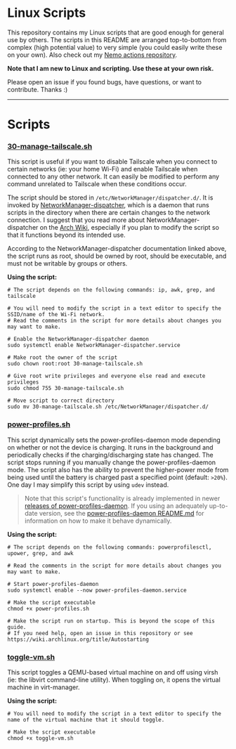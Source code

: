 # Linux Scripts

This repository contains my Linux scripts that are good enough for general use by others. The scripts in this README are arranged top-to-bottom from complex (high potential value) to very simple (you could easily write these on your own). Also check out my [Nemo actions repository](https://github.com/KobeW50/nemo-actions).

**Note that I am new to Linux and scripting. Use these at your own risk.**

Please open an issue if you found bugs, have questions, or want to contribute. Thanks :)
___

# Scripts

### [30-manage-tailscale.sh](/30-manage-tailscale.sh)

This script is useful if you want to disable Tailscale when you connect to certain networks (ie: your home Wi-Fi) and enable Tailscale when connected to any other network. It can easily be modified to perform any command unrelated to Tailscale when these conditions occur.

The script should be stored in `/etc/NetworkManager/dispatcher.d/`. It is invoked by [NetworkManager-dispatcher](https://networkmanager.dev/docs/api/latest/NetworkManager-dispatcher.html), which is a daemon that runs scripts in the directory when there are certain changes to the network connection. I suggest that you read more about NetworkManager-dispatcher on the [Arch Wiki](https://wiki.archlinux.org/title/NetworkManager#Network_services_with_NetworkManager_dispatcher), especially if you plan to modify the script so that it functions beyond its intended use.

According to the NetworkManager-dispatcher documentation linked above, the script runs as root, should be owned by root, should be executable, and must not be writable by groups or others.

**Using the script:**
``` shell
# The script depends on the following commands: ip, awk, grep, and tailscale

# You will need to modify the script in a text editor to specify the SSID/name of the Wi-Fi network.
# Read the comments in the script for more details about changes you may want to make.

# Enable the NetworkManager-dispatcher daemon
sudo systemctl enable NetworkManager-dispatcher.service

# Make root the owner of the script
sudo chown root:root 30-manage-tailscale.sh

# Give root write privileges and everyone else read and execute privileges
sudo chmod 755 30-manage-tailscale.sh

# Move script to correct directory
sudo mv 30-manage-tailscale.sh /etc/NetworkManager/dispatcher.d/
```


### [power-profiles.sh](/power-profiles.sh)

This script dynamically sets the power-profiles-daemon mode depending on whether or not the device is charging. It runs in the background and periodically checks if the charging/discharging state has changed. The script stops running if you manually change the power-profiles-daemon mode. The script also has the ability to prevent the higher-power mode from being used until the battery is charged past a specified point (default: `>20%`). One day I may simplify this script by using `udev` instead.

> Note that this script's functionality is already implemented in newer [releases of power-profiles-daemon](https://gitlab.freedesktop.org/upower/power-profiles-daemon/-/releases). If you using an adequately up-to-date version, see the [power-profiles-daemon README.md](https://gitlab.freedesktop.org/upower/power-profiles-daemon/-/blob/main/README.md) for information on how to make it behave dynamically.

**Using the script:**
``` shell
# The script depends on the following commands: powerprofilesctl, upower, grep, and awk

# Read the comments in the script for more details about changes you may want to make.

# Start power-profiles-daemon
sudo systemctl enable --now power-profiles-daemon.service

# Make the script executable
chmod +x power-profiles.sh

# Make the script run on startup. This is beyond the scope of this guide.
# If you need help, open an issue in this repository or see https://wiki.archlinux.org/title/Autostarting
```


### [toggle-vm.sh](/toggle-vm.sh)

This script toggles a QEMU-based virtual machine on and off using virsh (ie: the libvirt command-line utility). When toggling on, it opens the virtual machine in virt-manager.

**Using the script:**
``` shell
# You will need to modify the script in a text editor to specify the name of the virtual machine that it should toggle.

# Make the script executable
chmod +x toggle-vm.sh
```
